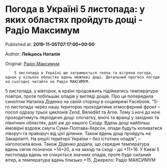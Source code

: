 
# Погода в Україні 5 листопада: у яких областях пройдуть дощі - Радіо Максимум

Published at: **2019-11-05T07:17:00+00:00**

Author: **Лейцюсь Наталія**

Original: [Радіо Максимум](https://maximum.fm/pogoda-v-ukrayini-5-listopada-u-yakih-oblastyah-projdut-doshchi_n169041)


        5 листопада в Україні ще затримається тепла та вітряна погода, однак у кількох областях вдень можливі дощі. Детальний прогноз погоди на сьогодні читайте на Радіо МАКСИМУМ.
      
5 листопада, у вівторок, в країні продовжить підійматись температура повітря, проте побільшає опадів у вигляді дощів. Про це попередила синоптик Наталка Діденко на своїй сторінці в соцмережі Facebook.
"5-го листопада через нашу територію проходитиме атмосферний фронт – посол одразу трьох циклонів Zend, Benedikt та Arne. Тому з ночі до ночі проходитимуть періодичні дощі: спочатку, вночі та вранці у західних та північних областях, далі аж до нашого Сходу. Вдень дощі найбільш ймовірні вздовж смуги Суми-Полтава-Херсон, опади будуть коливатися ліворуч та праворуч від цієї ділянки. Також вдень дощі пройдуть на Закарпатті. На решті території України – без істотних опадів", – наголосила вона. Також Діденко додала, що середня температура вдень сягне позначок +14+20, а на заході та сході - до +11+16.
У Києві 5 листопада вдень не очікується значних опадів, проте буде сильний вітер, а температура вдень близько +15.
Джерело: Радіо МАКСИМУМ
